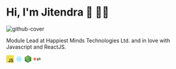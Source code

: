 # Hi, I'm Jitendra 👋 👨‍💻

<!-- ![github-cover](https://user-images.githubusercontent.com/13834745/144031899-7282fdba-3dc9-4acb-8445-c2e7554ba6a8.png) -->
![github-cover](https://user-images.githubusercontent.com/13834745/144380203-166b8fa0-5b2e-4525-8561-41bbc8a72194.jpg)

Module Lead at Happiest Minds Technologies Ltd. and in love with Javascript and ReactJS.

<!-- [![GitHub commits](https://badgen.net/github/commits/onejeet/Strapdown.js)](https://GitHub.com/onejeet/StrapDown.js/commit/)

[![GitHub latest commit](https://badgen.net/github/last-commit/onejeet/Strapdown.js)](https://GitHub.com/onejeet/StrapDown.js/commit/) -->

<!-- ![](https://visitor-badge.glitch.me/badge?page_id=abhisheknaiidu.abhisheknaiidu) -->

<code><img title="Javascript" height="20" src="https://raw.githubusercontent.com/github/explore/80688e429a7d4ef2fca1e82350fe8e3517d3494d/topics/javascript/javascript.png"></code>
<code><img title="ReactJS" height="20" src="https://raw.githubusercontent.com/github/explore/80688e429a7d4ef2fca1e82350fe8e3517d3494d/topics/react/react.png"></code>
<code><img title="NodeJS" height="20" src="https://raw.githubusercontent.com/github/explore/80688e429a7d4ef2fca1e82350fe8e3517d3494d/topics/nodejs/nodejs.png"></code>
<code><img title="Git" height="20" src="https://raw.githubusercontent.com/github/explore/80688e429a7d4ef2fca1e82350fe8e3517d3494d/topics/git/git.png"></code>

<!--
## Let's connect -->

<!-- [![github](https://www.github.xcom/onejeet)(https://img.shields.io/badge/GitHub-000000?style=for-the-badge&logo=GitHub&logoColor=white) -->

<!--
**onejeet/onejeet** is a ✨ _special_ ✨ repository because its `README.md` (this file) appears on your GitHub profile.

Here are some ideas to get you started:

- 🔭 I’m currently working on ...
- 🌱 I’m currently learning ...
- 👯 I’m looking to collaborate on ...
- 🤔 I’m looking for help with ...
- 💬 Ask me about ...
- 📫 How to reach me: ...
- 😄 Pronouns: ...
- ⚡ Fun fact: ...
-->
